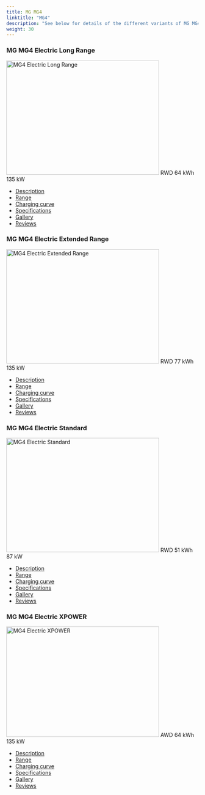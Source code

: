 ```yaml
---
title: MG MG4
linktitle: "MG4"
description: "See below for details of the different variants of MG MG4"
weight: 30
---
```

<!-- markdownlint-disable MD033 -->
<!-- markdownlint-disable MD010 -->
<div class="container p-3 mb-4 bg-body-tertiary rounded border">
<h3>MG MG4 Electric Long Range</h3>
	<div class="row">
		<div class="col col-12 col-md-6">
			<a href="mg4_electric_long_range/"><img src="https://media.evkx.net/multimedia/models/mg/mg4/mg4_electric_long_range/main_1_xst.jpg" class="img-fluid" width="400px" height="299px" alt="MG4 Electric Long Range" ></a>
<i class="bi bi-record2-fill"></i> RWD <i class="bi bi-battery-full"></i> 64 kWh <i class="bi bi-ev-station"></i> 135 kW 
		</div>
		<div class="col col-12 col-md-6">
			<ul class="list-group list-group-flush">
				<li class="list-group-item list-group-item-action"><a href="mg4_electric_long_range/" class="text-decoration-none text-black"><i class="bi-car-front"></i> Description</a></li>
				<li class="list-group-item list-group-item-action"><a href="mg4_electric_long_range/rangeandconsumption/" class="text-decoration-none text-black" ><i class="bi-file-earmark-bar-graph"></i> Range</a></li>
				<li class="list-group-item list-group-item-action"><a href="mg4_electric_long_range/chargingcurve/" class="text-decoration-none text-black" ><i class="bi-battery-charging"></i> Charging curve</a></li>
				<li class="list-group-item list-group-item-action"><a href="mg4_electric_long_range/specifications/" class="text-decoration-none text-black" ><i class="bi-layout-text-sidebar-reverse"></i> Specifications</a></li>
				<li class="list-group-item list-group-item-action"><a href="mg4_electric_long_range/gallery/" class="text-decoration-none text-black" ><i class="bi-images"></i> Gallery</a></li>
				<li class="list-group-item list-group-item-action"><a href="mg4_electric_long_range/reviews/" class="text-decoration-none text-black" ><i class="bi-person-video2"></i> Reviews</a></li>
			</ul>
		</div>
	</div>
</div>
<div class="container p-3 mb-4 bg-body-tertiary rounded border">
<h3>MG MG4 Electric Extended Range</h3>
	<div class="row">
		<div class="col col-12 col-md-6">
			<a href="mg4_electric_extended_range/"><img src="https://media.evkx.net/multimedia/models/mg/mg4/mg4_electric_extended_range/main_1_xst.jpg" class="img-fluid" width="400px" height="299px" alt="MG4 Electric Extended Range" ></a>
<i class="bi bi-record2-fill"></i> RWD <i class="bi bi-battery-full"></i> 77 kWh <i class="bi bi-ev-station"></i> 135 kW 
		</div>
		<div class="col col-12 col-md-6">
			<ul class="list-group list-group-flush">
				<li class="list-group-item list-group-item-action"><a href="mg4_electric_extended_range/" class="text-decoration-none text-black"><i class="bi-car-front"></i> Description</a></li>
				<li class="list-group-item list-group-item-action"><a href="mg4_electric_extended_range/rangeandconsumption/" class="text-decoration-none text-black" ><i class="bi-file-earmark-bar-graph"></i> Range</a></li>
				<li class="list-group-item list-group-item-action"><a href="mg4_electric_extended_range/chargingcurve/" class="text-decoration-none text-black" ><i class="bi-battery-charging"></i> Charging curve</a></li>
				<li class="list-group-item list-group-item-action"><a href="mg4_electric_extended_range/specifications/" class="text-decoration-none text-black" ><i class="bi-layout-text-sidebar-reverse"></i> Specifications</a></li>
				<li class="list-group-item list-group-item-action"><a href="mg4_electric_extended_range/gallery/" class="text-decoration-none text-black" ><i class="bi-images"></i> Gallery</a></li>
				<li class="list-group-item list-group-item-action"><a href="mg4_electric_extended_range/reviews/" class="text-decoration-none text-black" ><i class="bi-person-video2"></i> Reviews</a></li>
			</ul>
		</div>
	</div>
</div>
<div class="container p-3 mb-4 bg-body-tertiary rounded border">
<h3>MG MG4 Electric Standard</h3>
	<div class="row">
		<div class="col col-12 col-md-6">
			<a href="mg4_electric_standard/"><img src="https://media.evkx.net/multimedia/models/mg/mg4/mg4_electric_standard/main_1_xst.jpg" class="img-fluid" width="400px" height="299px" alt="MG4 Electric Standard" ></a>
<i class="bi bi-record2-fill"></i> RWD <i class="bi bi-battery-full"></i> 51 kWh <i class="bi bi-ev-station"></i> 87 kW 
		</div>
		<div class="col col-12 col-md-6">
			<ul class="list-group list-group-flush">
				<li class="list-group-item list-group-item-action"><a href="mg4_electric_standard/" class="text-decoration-none text-black"><i class="bi-car-front"></i> Description</a></li>
				<li class="list-group-item list-group-item-action"><a href="mg4_electric_standard/rangeandconsumption/" class="text-decoration-none text-black" ><i class="bi-file-earmark-bar-graph"></i> Range</a></li>
				<li class="list-group-item list-group-item-action"><a href="mg4_electric_standard/chargingcurve/" class="text-decoration-none text-black" ><i class="bi-battery-charging"></i> Charging curve</a></li>
				<li class="list-group-item list-group-item-action"><a href="mg4_electric_standard/specifications/" class="text-decoration-none text-black" ><i class="bi-layout-text-sidebar-reverse"></i> Specifications</a></li>
				<li class="list-group-item list-group-item-action"><a href="mg4_electric_standard/gallery/" class="text-decoration-none text-black" ><i class="bi-images"></i> Gallery</a></li>
				<li class="list-group-item list-group-item-action"><a href="mg4_electric_standard/reviews/" class="text-decoration-none text-black" ><i class="bi-person-video2"></i> Reviews</a></li>
			</ul>
		</div>
	</div>
</div>
<div class="container p-3 mb-4 bg-body-tertiary rounded border">
<h3>MG MG4 Electric XPOWER</h3>
	<div class="row">
		<div class="col col-12 col-md-6">
			<a href="mg4_electric_xpower/"><img src="https://media.evkx.net/multimedia/models/mg/mg4/mg4_electric_xpower/main_1_xst.jpg" class="img-fluid" width="400px" height="289px" alt="MG4 Electric XPOWER" ></a>
<i class="bi bi-record2-fill"></i> AWD <i class="bi bi-battery-full"></i> 64 kWh <i class="bi bi-ev-station"></i> 135 kW 
		</div>
		<div class="col col-12 col-md-6">
			<ul class="list-group list-group-flush">
				<li class="list-group-item list-group-item-action"><a href="mg4_electric_xpower/" class="text-decoration-none text-black"><i class="bi-car-front"></i> Description</a></li>
				<li class="list-group-item list-group-item-action"><a href="mg4_electric_xpower/rangeandconsumption/" class="text-decoration-none text-black" ><i class="bi-file-earmark-bar-graph"></i> Range</a></li>
				<li class="list-group-item list-group-item-action"><a href="mg4_electric_xpower/chargingcurve/" class="text-decoration-none text-black" ><i class="bi-battery-charging"></i> Charging curve</a></li>
				<li class="list-group-item list-group-item-action"><a href="mg4_electric_xpower/specifications/" class="text-decoration-none text-black" ><i class="bi-layout-text-sidebar-reverse"></i> Specifications</a></li>
				<li class="list-group-item list-group-item-action"><a href="mg4_electric_xpower/gallery/" class="text-decoration-none text-black" ><i class="bi-images"></i> Gallery</a></li>
				<li class="list-group-item list-group-item-action"><a href="mg4_electric_xpower/reviews/" class="text-decoration-none text-black" ><i class="bi-person-video2"></i> Reviews</a></li>
			</ul>
		</div>
	</div>
</div>
